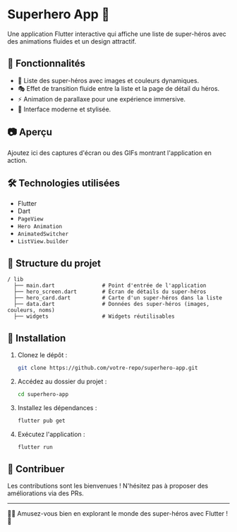 # Superhero App 🚀

Une application Flutter interactive qui affiche une liste de super-héros avec des animations fluides et un design attractif.

## 📌 Fonctionnalités
- 📜 Liste des super-héros avec images et couleurs dynamiques.
- 🎭 Effet de transition fluide entre la liste et la page de détail du héros.
- ⚡ Animation de parallaxe pour une expérience immersive.
- 🎨 Interface moderne et stylisée.

## 📷 Aperçu
Ajoutez ici des captures d'écran ou des GIFs montrant l'application en action.

## 🛠️ Technologies utilisées
- Flutter
- Dart
- `PageView`
- `Hero Animation`
- `AnimatedSwitcher`
- `ListView.builder`

## 📂 Structure du projet
```
/ lib
  ├── main.dart               # Point d'entrée de l'application
  ├── hero_screen.dart        # Écran de détails du super-héros
  ├── hero_card.dart          # Carte d'un super-héros dans la liste
  ├── data.dart               # Données des super-héros (images, couleurs, noms)
  ├── widgets                 # Widgets réutilisables
```

## 🚀 Installation
1. Clonez le dépôt :
   ```sh
   git clone https://github.com/votre-repo/superhero-app.git
   ```
2. Accédez au dossier du projet :
   ```sh
   cd superhero-app
   ```
3. Installez les dépendances :
   ```sh
   flutter pub get
   ```
4. Exécutez l'application :
   ```sh
   flutter run
   ```


## 🤝 Contribuer
Les contributions sont les bienvenues ! N'hésitez pas à proposer des améliorations via des PRs.

---
🦸‍♂️ Amusez-vous bien en explorant le monde des super-héros avec Flutter ! 🎉

